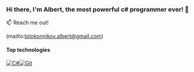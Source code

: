 ### Hi there, I'm Albert, the most powerful c# programmer ever! 👋


📫 Reach me out!

(mailto:tolokonnikov.albert@gmail.com)

#### Top technologies 

[![C#](https://img.shields.io/badge/C%23-239120?style=for-the-badge&logo=c-sharp&logoColor=white)](#)[![Git](https://img.shields.io/badge/GIT-E44C30?style=for-the-badge&logo=git&logoColor=white)](#)
